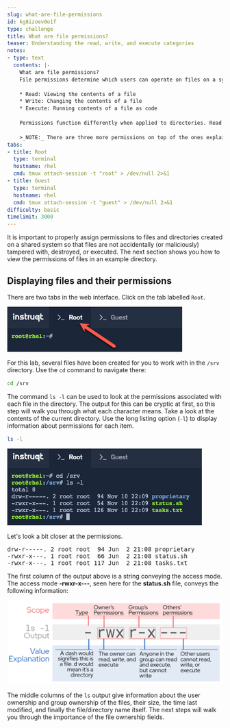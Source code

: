 ```yaml
---
slug: what-are-file-permissions
id: kg8izoev0o1f
type: challenge
title: What are file permissions?
teaser: Understanding the read, write, and execute categories
notes:
- type: text
  contents: |-
    What are file permissions?
    File permissions determine which users can operate on files on a system. These operations are broken down into three categories:

    * Read: Viewing the contents of a file
    * Write: Changing the contents of a file
    * Execute: Running contents of a file as code

    Permissions function differently when applied to directories. Read allows users to view the contents of a directory, write allows users to add and delete files, and execute allows users to `cd` into that directory.

    >_NOTE:_ There are three more permissions on top of the ones explained above: setuid, setgid, and sticky bit. These are much less commonly used and therefore outside of the scope of this lab, but this article on [Understanding Linux File Permissions](https://www.linux.com/training-tutorials/understanding-linux-file-permissions/) is a great place to start if you want more information on these additional permissions.
tabs:
- title: Root
  type: terminal
  hostname: rhel
  cmd: tmux attach-session -t "root" > /dev/null 2>&1
- title: Guest
  type: terminal
  hostname: rhel
  cmd: tmux attach-session -t "guest" > /dev/null 2>&1
difficulty: basic
timelimit: 3000
---
```


It is important to properly assign permissions to files and directories created on a shared system so that files are not accidentally (or maliciously) tampered with, destroyed, or executed. The next section shows you how to view the permissions of files in an example directory.

## Displaying files and their permissions

There are two tabs in the web interface. Click on the tab labelled `Root`.

![root tab](../assets/roottab.png)

For this lab, several files have been created for you to work with in the `/srv` directory. Use the `cd` command to navigate there:

```bash
cd /srv
```

The command `ls -l` can be used to look at the permissions associated with each file in the directory. The output for this can be cryptic at first, so this step will walk you through what each character means. Take a look at the contents of the current directory. Use the long listing option (`-l`) to display information about permissions for each item.

```bash
ls -l
```

![ls output](../assets/ls-output.png)

Let's look a bit closer at the permissions.

<pre class=file>
drw-r-----. 2 root root  94 Jun  2 21:08 proprietary
-rwxr-x---. 1 root root  66 Jun  2 21:08 status.sh
-rwxr-x---. 1 root root 117 Jun  2 21:08 tasks.txt
</pre>

The first column of the output above is a string conveying the access mode. The access mode __-rwxr-x---__, seen here for the __status.sh__ file, conveys the following information:

![permission string breakdown](https://github.com/rhel-labs/learn-katacoda/raw/master/instruqt/file-permissions/assets/lsExplanation.png)

The middle columns of the `ls` output give information about the user ownership and group ownership of the files, their size, the time last modified, and finally the file/directory name itself. The next steps will walk you through the importance of the file ownership fields.